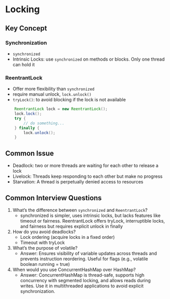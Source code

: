 # Locking

## Key Concept
### Synchronization
- `synchronized`
- Intrinsic Locks: use `synchronized` on methods or blocks. Only one thread can hold it

### ReentrantLock
- Offer more flexibility than `synchronized`
- require manual unlock, `lock.unlock()`
- `tryLock()`: to avoid blocking if the lock is not available

```java
    ReentrantLock lock = new ReentrantLock();
    lock.lock();
    try {
        // do something...
    } finally {
        lock.unlock();
    }
```

## Common Issue
- Deadlock: two or more threads are waiting for each other to release a lock
- Livelock: Threads keep responding to each other but make no progress
- Starvation: A thread is perpetually denied access to resources

## Common Interview Questions
1. What’s the difference between `synchronized` and `ReentrantLock`?
    - synchronized is simpler, uses intrinsic locks, but lacks features like timeout or fairness. ReentrantLock offers tryLock, interruptible locks, and fairness but requires explicit unlock in finally
2. How do you avoid deadlocks?
    - Lock ordering (acquire locks in a fixed order)
    - Timeout with tryLock
3. What’s the purpose of volatile?
    - Answer: Ensures visibility of variable updates across threads and prevents instruction reordering. Useful for flags (e.g., volatile boolean running = true)
4. When would you use ConcurrentHashMap over HashMap?
    - Answer: ConcurrentHashMap is thread-safe, supports high concurrency with segmented locking, and allows reads during writes. Use it in multithreaded applications to avoid explicit synchronization.